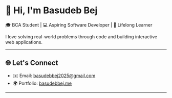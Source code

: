 <!--# Basudeb-Bej.github.io-->

# 👋 Hi, I'm Basudeb Bej

🎓 BCA Student | 💻 Aspiring Software Developer | 🧠 Lifelong Learner

I love solving real-world problems through code and building interactive web applications.

---

## 🌐 Let's Connect

- ✉️ Email: basudebbej2025@gmail.com
- 🌍 Portfolio: [basudebbej.me](https://basudebbej.me)

---
